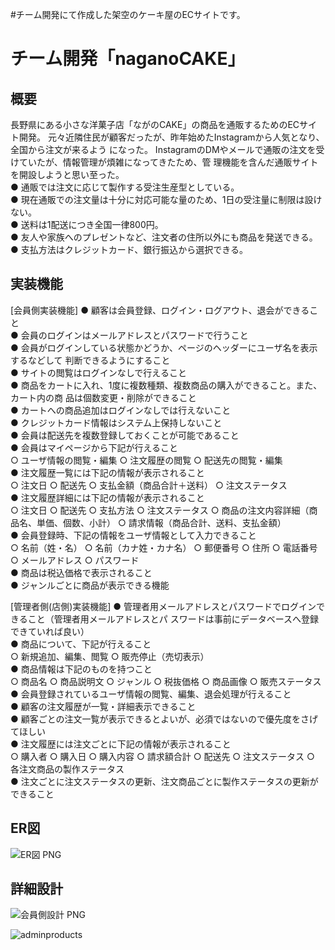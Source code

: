 #チーム開発にて作成した架空のケーキ屋のECサイトです。

# チーム開発「naganoCAKE」

## 概要
長野県にある小さな洋菓子店「ながのCAKE」の商品を通販するためのECサイト開発。
元々近隣住民が顧客だったが、昨年始めたInstagramから人気となり、全国から注文が来るよう
になった。
InstagramのDMやメールで通販の注文を受けていたが、情報管理が煩雑になってきたため、管
理機能を含んだ通販サイトを開設しようと思い至った。  
● 通販では注文に応じて製作する受注生産型としている。  
● 現在通販での注文量は十分に対応可能な量のため、1日の受注量に制限は設けない。  
● 送料は1配送につき全国一律800円。  
● 友人や家族へのプレゼントなど、注文者の住所以外にも商品を発送できる。  
● 支払方法はクレジットカード、銀行振込から選択できる。  

## 実装機能
[会員側実装機能]
● 顧客は会員登録、ログイン・ログアウト、退会ができること   
● 会員のログインはメールアドレスとパスワードで行うこと  
● 会員がログインしている状態かどうか、ページのヘッダーにユーザ名を表示するなどして
判断できるようにすること  
● サイトの閲覧はログインなしで行えること  
● 商品をカートに入れ、1度に複数種類、複数商品の購入ができること。また、カート内の商
品は個数変更・削除ができること  
● カートへの商品追加はログインなしでは行えないこと  
● クレジットカード情報はシステム上保持しないこと  
● 会員は配送先を複数登録しておくことが可能であること  
● 会員はマイページから下記が行えること  
○ ユーザ情報の閲覧・編集
○ 注文履歴の閲覧
○ 配送先の閲覧・編集  
● 注文履歴一覧には下記の情報が表示されること  
○ 注文日
○ 配送先
○ 支払金額（商品合計＋送料）
○ 注文ステータス  
● 注文履歴詳細には下記の情報が表示されること  
○ 注文日
○ 配送先
○ 支払方法
○ 注文ステータス
○ 商品の注文内容詳細（商品名、単価、個数、小計）
○ 請求情報（商品合計、送料、支払金額）  
● 会員登録時、下記の情報をユーザ情報として入力できること  
○ 名前（姓・名）
○ 名前（カナ姓・カナ名）
○ 郵便番号
○ 住所
○ 電話番号
○ メールアドレス
○ パスワード  
● 商品は税込価格で表示されること  
● ジャンルごとに商品が表示できる機能  

[管理者側(店側)実装機能]
● 管理者用メールアドレスとパスワードでログインできること（管理者用メールアドレスとパ
スワードは事前にデータベースへ登録できていれば良い）  
● 商品について、下記が行えること  
○ 新規追加、編集、閲覧
○ 販売停止（売切表示）  
● 商品情報は下記のものを持つこと  
○ 商品名
○ 商品説明文
○ ジャンル
○ 税抜価格
○ 商品画像
○ 販売ステータス  
● 会員登録されているユーザ情報の閲覧、編集、退会処理が行えること  
● 顧客の注文履歴が一覧・詳細表示できること  
● 顧客ごとの注文一覧が表示できるとよいが、必須ではないので優先度をさげてほしい  
● 注文履歴には注文ごとに下記の情報が表示されること  
○ 購入者
○ 購入日
○ 購入内容
○ 請求額合計
○ 配送先
○ 注文ステータス
○ 各注文商品の製作ステータス  
● 注文ごとに注文ステータスの更新、注文商品ごとに製作ステータスの更新ができること  


## ER図

![ER図 PNG](https://user-images.githubusercontent.com/86827055/143075833-f80fb427-3de7-4b61-bb41-79cd1dcb94a3.png)

## 詳細設計

![会員側設計 PNG](https://user-images.githubusercontent.com/86827055/143076136-a8b138d8-3d70-491f-a494-1a16dde0baa7.png)

![adminproducts](https://user-images.githubusercontent.com/86827055/143076157-40d94f87-d610-489a-9bfa-d9b39254bde5.png)





